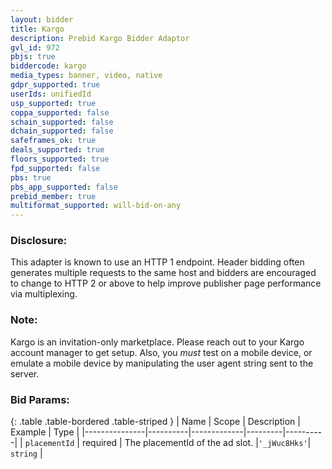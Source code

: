 ```yaml
---
layout: bidder
title: Kargo
description: Prebid Kargo Bidder Adaptor
gvl_id: 972
pbjs: true
biddercode: kargo
media_types: banner, video, native
gdpr_supported: true
userIds: unifiedId
usp_supported: true
coppa_supported: false
schain_supported: false
dchain_supported: false
safeframes_ok: true
deals_supported: true
floors_supported: true
fpd_supported: false
pbs: true
pbs_app_supported: false
prebid_member: true
multiformat_supported: will-bid-on-any
---
```


### Disclosure:
This adapter is known to use an HTTP 1 endpoint. Header bidding often generates multiple requests to the same host and bidders are encouraged to change to HTTP 2 or above to help improve publisher page performance via multiplexing.

### Note:
Kargo is an invitation-only marketplace.  Please reach out to your Kargo account manager to get setup.  Also, you *must* test on a mobile device, or emulate a mobile device by manipulating the user agent string sent to the server.

### Bid Params:

{: .table .table-bordered .table-striped }
| Name          | Scope    | Description | Example | Type     |
|---------------|----------|-------------|---------|----------|
| `placementId`       | required | The placementId of the ad slot. |`'_jWuc8Hks'`| `string` |
